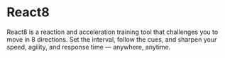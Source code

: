 # React8
React8 is a reaction and acceleration training tool that challenges you to move in 8 directions. Set the interval, follow the cues, and sharpen your speed, agility, and response time — anywhere, anytime.
